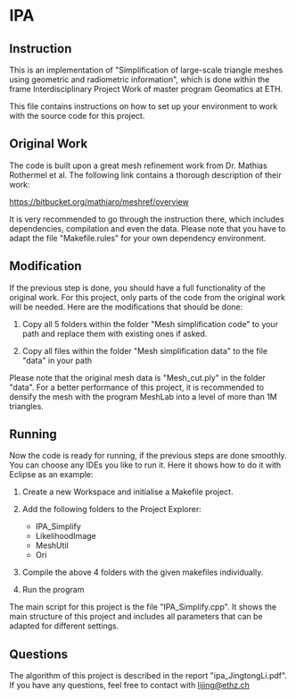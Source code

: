 # IPA

## Instruction

This is an implementation of "Simplification of large-scale triangle meshes using geometric and radiometric information", which is done within the frame Interdisciplinary Project Work of master program Geomatics at ETH. 

This file contains instructions on how to set up your environment to work with the source code for this project.


## Original Work

The code is built upon a great mesh refinement work from Dr. Mathias Rothermel et al. The following link contains a thorough description of their work:

https://bitbucket.org/mathiaro/meshref/overview

It is very recommended to go through the instruction there, which includes dependencies, compilation and even the data. Please note that you have to adapt the file "Makefile.rules" for your own dependency environment.  


## Modification
If the previous step is done, you should have a full functionality of the original work. For this project, only parts of the code from the original work will be needed. Here are the modifications that should be done:

1) Copy all 5 folders within the folder "Mesh simplification code" to your path and
   replace them with existing ones if asked.

2) Copy all files within the folder "Mesh simplification data" to the file "data" in your
   path

Please note that the original mesh data is "Mesh_cut.ply" in the folder "data". For a better performance of this project, it is recommended to densify the mesh with the program MeshLab into a level of more than 1M triangles.

## Running
Now the code is ready for running, if the previous steps are done smoothly. You can choose any IDEs you like to run it. Here it shows how to do it with Eclipse as an example:

1) Create a new Workspace and initialise a Makefile project. 
2) Add the following folders to the Project Explorer:
   
   * IPA_Simplify
   * LikelihoodImage
   * MeshUtil
   * Ori

3) Compile the above 4 folders with the given makefiles individually.
4) Run the program

The main script for this project is the file "IPA_Simplify.cpp". It shows the main structure of this project and includes all parameters that can be adapted for different settings. 


## Questions
The algorithm of this project is described in the report "ipa_JingtongLi.pdf". If you have any questions, feel free to contact with lijing@ethz.ch

